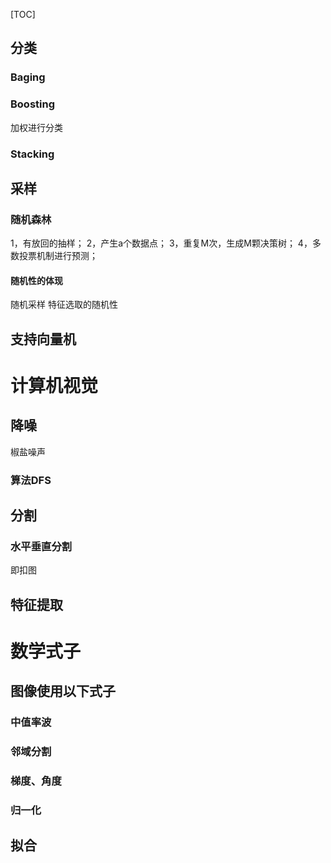 [TOC]

## 分类
### Baging

### Boosting
加权进行分类

### Stacking

## 采样

### 随机森林
1，有放回的抽样；
2，产生a个数据点；
3，重复M次，生成M颗决策树；
4，多数投票机制进行预测；
#### 随机性的体现
随机采样
特征选取的随机性



## 支持向量机



# 计算机视觉



## 降噪

椒盐噪声



### 算法DFS



## 分割

### 水平垂直分割

即扣图



## 特征提取





# 数学式子

## 图像使用以下式子



### 中值率波



### 邻域分割



### 梯度、角度



### 归一化





## 拟合






